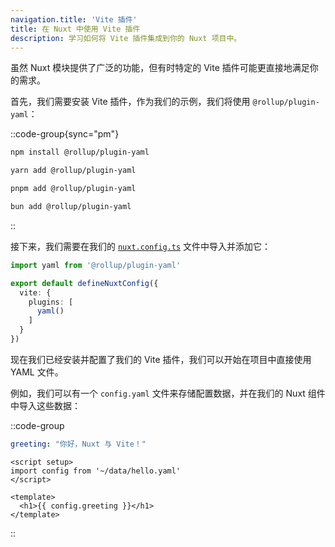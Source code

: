 ```yaml
---
navigation.title: 'Vite 插件'
title: 在 Nuxt 中使用 Vite 插件
description: 学习如何将 Vite 插件集成到你的 Nuxt 项目中。
---
```


虽然 Nuxt 模块提供了广泛的功能，但有时特定的 Vite 插件可能更直接地满足你的需求。

首先，我们需要安装 Vite 插件，作为我们的示例，我们将使用 `@rollup/plugin-yaml`：

::code-group{sync="pm"}

  ```bash [npm]
  npm install @rollup/plugin-yaml
  ```

  ```bash [yarn]
  yarn add @rollup/plugin-yaml
  ```

  ```bash [pnpm]
  pnpm add @rollup/plugin-yaml
  ```

  ```bash [bun]
  bun add @rollup/plugin-yaml
  ```

::

接下来，我们需要在我们的 [`nuxt.config.ts`](/docs/guide/directory-structure/nuxt-config) 文件中导入并添加它：

```ts [nuxt.config.ts]
import yaml from '@rollup/plugin-yaml'

export default defineNuxtConfig({
  vite: {
    plugins: [
      yaml()
    ]
  }
})
```

现在我们已经安装并配置了我们的 Vite 插件，我们可以开始在项目中直接使用 YAML 文件。

例如，我们可以有一个 `config.yaml` 文件来存储配置数据，并在我们的 Nuxt 组件中导入这些数据：

::code-group

```yaml [data/hello.yaml]
greeting: "你好，Nuxt 与 Vite！"
```

```vue [components/Hello.vue]
<script setup>
import config from '~/data/hello.yaml'
</script>

<template>
  <h1>{{ config.greeting }}</h1>
</template>
```

::